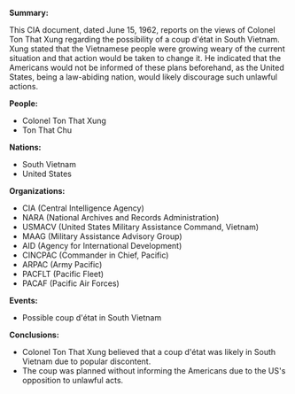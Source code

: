 **Summary:**

This CIA document, dated June 15, 1962, reports on the views of Colonel Ton That Xung regarding the possibility of a coup d'état in South Vietnam. Xung stated that the Vietnamese people were growing weary of the current situation and that action would be taken to change it. He indicated that the Americans would not be informed of these plans beforehand, as the United States, being a law-abiding nation, would likely discourage such unlawful actions.

**People:**

*   Colonel Ton That Xung
*   Ton That Chu

**Nations:**

*   South Vietnam
*   United States

**Organizations:**

*   CIA (Central Intelligence Agency)
*   NARA (National Archives and Records Administration)
*   USMACV (United States Military Assistance Command, Vietnam)
*   MAAG (Military Assistance Advisory Group)
*   AID (Agency for International Development)
*   CINCPAC (Commander in Chief, Pacific)
*   ARPAC (Army Pacific)
*   PACFLT (Pacific Fleet)
*   PACAF (Pacific Air Forces)

**Events:**

*   Possible coup d'état in South Vietnam

**Conclusions:**

*   Colonel Ton That Xung believed that a coup d'état was likely in South Vietnam due to popular discontent.
*   The coup was planned without informing the Americans due to the US's opposition to unlawful acts.